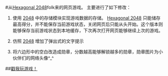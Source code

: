 #从[Hexagonal 2048](https://github.com/Baiqiang/2048-hexagon)folk来的网页游戏。
主要进行了如下修改：

1. 使用 [2048](https://github.com/gabrielecirulli/2048) 中的存储模块实现游戏数据的存储。 [Hexagonal 2048](https://github.com/Baiqiang/2048-hexagon) 只能储存最高得分，并不能保存当前游戏状态，关闭网页后只能从头开始。这个版本则能够保存当前游戏状态到本地缓存，下次再次打开网页能够继续上次的游戏。

2. 仿照 [2048](https://github.com/gabrielecirulli/2048) 增加了弹出式的文字提示

3. 将六边形中的空白改造成勋章，分数越高能够解锁越多的勋章，勋章图片为小伙伴们的网络头像^_^


##[戳我玩游戏！](http://adachiq.github.io/2048_for_306/)